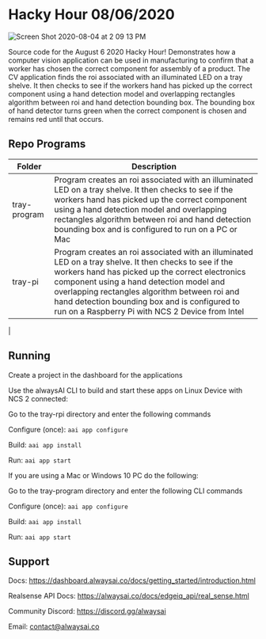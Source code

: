 # Hacky Hour 08/06/2020
![Screen Shot 2020-08-04 at 2 09 13 PM](https://user-images.githubusercontent.com/21957723/89355485-5640f400-d670-11ea-8421-4f2d6ecba664.png)

Source code for the August 6 2020 Hacky Hour!  Demonstrates how a computer vision application can be used in manufacturing to confirm that a worker has chosen the correct component for assembly of a product.  The CV application finds the roi associated with an illuminated LED on a tray shelve.  It then checks to see if the workers hand has picked up the correct component using a hand detection model and overlapping rectangles algorithm between roi and hand detection bounding box.  The bounding box of hand detector turns green when the correct component is chosen and remains red until that occurs.

## Repo Programs
| Folder                     	| Description                                                                                              	|
|----------------------------	|----------------------------------------------------------------------------------------------------------	|
| tray-program          	| Program creates an roi associated with an illuminated LED on a tray shelve. It then checks to see if the workers hand has picked up the correct component using a hand detection model and overlapping rectangles algorithm between roi and hand detection bounding box and is configured to run on a PC or Mac|
| tray-pi 	| Program creates an roi associated with an illuminated LED on a tray shelve. It then checks to see if the workers hand has picked up the correct electronics component using a hand detection model and overlapping rectangles algorithm between roi and hand detection bounding box and is configured to run on a Raspberry Pi with NCS 2 Device from Intel|
|

## Running
Create a project in the dashboard for the applications

Use the alwaysAI CLI to build and start these apps on Linux Device with NCS 2 connected:

Go to the tray-rpi directory and enter the following commands

Configure (once): `aai app configure`

Build: `aai app install`

Run: `aai app start`

If you are using a Mac or Windows 10 PC do the following:

Go to the tray-program directory and enter the following CLI commands

Configure (once): `aai app configure`

Build: `aai app install`

Run: `aai app start`


## Support
Docs: https://dashboard.alwaysai.co/docs/getting_started/introduction.html

Realsense API Docs: https://alwaysai.co/docs/edgeiq_api/real_sense.html

Community Discord: https://discord.gg/alwaysai

Email: contact@alwaysai.co


